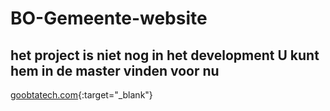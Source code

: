 ﻿# BO-Gemeente-website

## het project is niet nog in het development U kunt hem in de master vinden voor nu

[goobtatech.com](https://goobtatech.com/){:target="_blank"}

